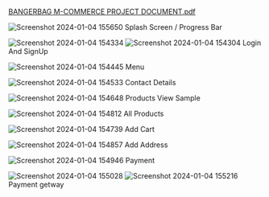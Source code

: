[BANGERBAG M-COMMERCE PROJECT DOCUMENT.pdf](https://github.com/AmilaThushara/BANGERBAG-M-COMMERCE-MOBILE-APP/files/13828936/BANGERBAG.M-COMMERCE.PROJECT.DOCUMENT.pdf)


![Screenshot 2024-01-04 155650](https://github.com/AmilaThushara/BANGERBAG-M-COMMERCE-MOBILE-APP/assets/80099554/e026c349-53b4-4d5f-8d52-562433727146)
Splash Screen / Progress Bar



![Screenshot 2024-01-04 154334](https://github.com/AmilaThushara/BANGERBAG-M-COMMERCE-MOBILE-APP/assets/80099554/93314ea4-4ce2-405e-ba76-8953b84c89e1)
![Screenshot 2024-01-04 154304](https://github.com/AmilaThushara/BANGERBAG-M-COMMERCE-MOBILE-APP/assets/80099554/38a07d28-20e0-4c32-bbc3-5f2df0457d2a)
Login And SignUp



![Screenshot 2024-01-04 154445](https://github.com/AmilaThushara/BANGERBAG-M-COMMERCE-MOBILE-APP/assets/80099554/ba69f628-cf0a-405e-84a0-70938a8b6ec5)
Menu



![Screenshot 2024-01-04 154533](https://github.com/AmilaThushara/BANGERBAG-M-COMMERCE-MOBILE-APP/assets/80099554/93ac5dc9-fcb9-41d2-8ed4-4004119c829f)
Contact Details



![Screenshot 2024-01-04 154648](https://github.com/AmilaThushara/BANGERBAG-M-COMMERCE-MOBILE-APP/assets/80099554/25d731b8-5ab4-4fa4-890c-fa42feec2d3c)
Products View Sample



![Screenshot 2024-01-04 154812](https://github.com/AmilaThushara/BANGERBAG-M-COMMERCE-MOBILE-APP/assets/80099554/8d6d834f-675b-44ef-903e-d08eaf4afedc)
All Products



![Screenshot 2024-01-04 154739](https://github.com/AmilaThushara/BANGERBAG-M-COMMERCE-MOBILE-APP/assets/80099554/96e271e4-15ee-4c52-be37-5eaaaf8df3d3)
Add Cart



![Screenshot 2024-01-04 154857](https://github.com/AmilaThushara/BANGERBAG-M-COMMERCE-MOBILE-APP/assets/80099554/c8edca3c-f6a2-4f3e-b579-28012a353908)
Add Address



![Screenshot 2024-01-04 154946](https://github.com/AmilaThushara/BANGERBAG-M-COMMERCE-MOBILE-APP/assets/80099554/908517ac-342b-4cc5-a917-1782503540cf)
Payment



![Screenshot 2024-01-04 155028](https://github.com/AmilaThushara/BANGERBAG-M-COMMERCE-MOBILE-APP/assets/80099554/697c991f-6bd8-413c-8de9-98c159290b04)
![Screenshot 2024-01-04 155216](https://github.com/AmilaThushara/BANGERBAG-M-COMMERCE-MOBILE-APP/assets/80099554/a6a837be-6349-42f7-9119-2f05f9f39391)
Payment getway



